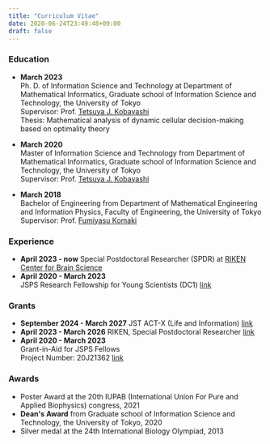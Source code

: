 ```yaml
---
title: "Curriculum Vitae"
date: 2020-06-24T23:49:48+09:00
draft: false
---
```

### Education
- **March 2023**  
Ph. D. of Information Science and Technology at Department of Mathematical Informatics, Graduate school of Information Science and Technology,
the University of Tokyo  
Supervisor: Prof. [Tetsuya J. Kobayashi](https://research-en.crmind.net/index.html)  
Thesis: Mathematical analysis of dynamic cellular decision-making based on optimality theory  

- **March 2020**  
Master of Information Science and Technology from Department of Mathematical Informatics, Graduate school of Information Science and Technology, the University of Tokyo  
Supervisor: Prof. [Tetsuya J. Kobayashi](https://research-en.crmind.net/index.html)  

- **March 2018**  
Bachelor of Engineering from Department of Mathematical Engineering and Information Physics, Faculty of Engineering,
the University of Tokyo  
Supervisor: Prof. [Fumiyasu Komaki](http://www.stat.t.u-tokyo.ac.jp/index.html)  

### Experience
- **April 2023 - now**
Special Postdoctoral Researcher (SPDR) at [RIKEN Center for Brain Science](https://cbs.riken.jp/en/index.html)
- **April 2020 - March 2023**  
JSPS Research Fellowship for Young Scientists (DC1) [link](https://www.jsps.go.jp/english/e-pd/index.html)

### Grants
- **September 2024 - March 2027**
JST ACT-X (Life and Information) [link](https://www.jst.go.jp/kisoken/act-x/en/project/111F009/111F009_2024.html)
- **April 2023 - March 2026**
RIKEN, Special Postdoctoral Researcher  [link](https://www.riken.jp/en/careers/programs/spdr/) 
- **April 2020 - March 2023**  
Grant-in-Aid for JSPS Fellows  
Project Number: 20J21362 [link](https://kaken.nii.ac.jp/en/grant/KAKENHI-PROJECT-20J21362/)


### Awards
- Poster Award at the 20th IUPAB (International Union For Pure and
Applied Biophysics) congress, 2021
- **Dean's Award** from Graduate school of Information Science and Technology, the University of Tokyo, 2020
- Silver medal at the 24th International Biology Olympiad, 2013
